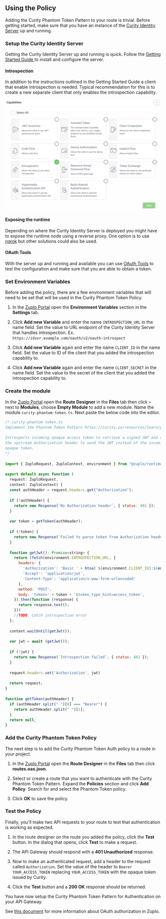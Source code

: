 ## Using the Policy

Adding the Curity Phantom Token Pattern to your route is trivial. Before 
getting started, make sure that you have an instance of the [Curity Identity 
Server](https://curity.io/) up and running.

### Setup the Curity Identity Server

Getting the Curity Identity Server up and running is quick. Follow the 
[Getting Started Guide ](https://curity.io/resources/getting-started/) to 
install and configure the server.

#### Introspection
In addition to the instructions outlined in the Getting Started Guide a client 
that enable introspection is needed. Typical recommendation for this is to create 
a new separate client that only enables the introspection capability.

![img](../../static/media/curity-phantom-token-auth/curity-introspection-conf.png)

#### Exposing the runtime
Depending on where the Curity Identity Server is deployed you might have to 
expose the runtime node using a reverse proxy. One option is to use 
[ngrok](https://curity.io/resources/learn/expose-local-curity-ngrok/) but 
other solutions could also be used. 

#### OAuth Tools
With the server up and running and available you can use [OAuth Tools](https://oauth.tools/) to test 
the configuration and make sure that you are able to obtain a token.

### Set Environment Variables

Before adding the policy, there are a few environment variables that will need
to be set that will be used in the Curity Phantom Token Policy.

1. In the [Zuplo Portal](https://portal.zuplo.com) open the **Environment
   Variables** section in the <SettingsTabIcon /> **Settings** tab.

2. Click **Add new Variable** and enter the name `INTROSPECTION_URL` in the name
   field. Set the value to URL endpoint of the Curity Identity Server that handles introspection. Ex. 
   `https://idsvr.example.com/oauth/v2/oauth-introspect`

3. Click **Add new Variable** again and enter the name `CLIENT_ID` in the
   name field. Set the value to ID of the client that you added the introspection capability to.

4. Click **Add new Variable** again and enter the name `CLIENT_SECRET` in the
   name field. Set the value to the secret of the client that you added the introspection capability to.

### Create the module

In the [Zuplo Portal](https://portal.zuplo.com) open the **Route Designer**
   in the <CodeEditorTabIcon /> **Files** tab then click `+` next to **Modules**, choose **Empty Module** to add a new module. 
   Name the module `curity-phantom-token.ts`. Next paste the below code into the editor.

```js
/* curity-phantom-token.ts
Implement the Phantom Token Pattern https://curity.io/resources/learn/phantom-token-pattern/

Introspects incoming opaque access token to retrieve a signed JWT and replaces 
the upstream Authorization header to send the JWT instead of the incoming 
opaque token.
*/

import { ZuploRequest, ZuploContext, environment } from "@zuplo/runtime";

export default async function (
  request: ZuploRequest,
  context: ZuploContext) {
  const authHeader = request.headers.get("Authorization");

  if (!authHeader) {
    return new Response(`No Authorization header`, { status: 401 });
  }

  var token = getToken(authHeader);

  if (!token) {
    return new Response(`Failed to parse token from Authorization header`, { status: 401 });
  }

  function getJwt(): Promise<string> {
    return (fetch(environment.INTROSPECTION_URL, {
      headers: {
        'Authorization': 'Basic ' + btoa(`${environment.CLIENT_ID}:${environment.CLIENT_SECRET}`),
        'Accept': 'application/jwt',
        'Content-Type': 'application/x-www-form-urlencoded'
      },
      method: 'POST',
      body: 'token=' + token + '&token_type_hint=access_token',
    }).then(function (response) {
      return response.text();
    }))
    //TODO: Catch introspection error
  };

  context.waitUntil(getJwt());

  var jwt = await (getJwt());

  if (!jwt) {
    return new Response(`Introspection failed`, { status: 401 });
  }

  request.headers.set('Authorization', jwt)

  return request;
}

function getToken(authHeader) {
  if (authHeader.split(" ")[0] === "Bearer") {
    return authHeader.split(" ")[1];
  }
  return null;
}
```
### Add the Curity Phantom Token Policy

The next step is to add the Curity Phantom Token Auth policy to a route in your project.

1. In the [Zuplo Portal](https://portal.zuplo.com) open the **Route Designer**
   in the <CodeEditorTabIcon /> **Files** tab then click **routes.oas.json**.

2. Select or create a route that you want to authenticate with the Curity Phantom Token Pattern. Expand the
   **Policies** section and click **Add Policy**. Search for and select the
   Phantom Token policy.
 
3. Click **OK** to save the policy.

### Test the Policy

Finally, you'll make two API requests to your route to test that authentication
is working as expected.

1. In the route designer on the route you added the policy, click the **Test**
   button. In the dialog that opens, click **Test** to make a request.

2. The API Gateway should respond with a **401 Unauthorized** response.

  <Screenshot src="https://cdn.zuplo.com/assets/626e10a2-2350-439a-9081-1ccf1fe90cad.png" size="md" />

3. Now to make an authenticated request, add a header to the request called
   `Authorization`. Set the value of the header to `Bearer YOUR_ACCESS_TOKEN`
   replacing `YOUR_ACCESS_TOKEN` with the opaque token issued by Curity.

  <Screenshot src="https://cdn.zuplo.com/assets/1486821b-cade-4041-b05b-80d3366327a5.png" size="lg" />

4. Click the **Test** button and a **200 OK** response should be returned.

  <Screenshot src="https://cdn.zuplo.com/assets/8182f932-8db6-4456-842f-f65158b174c0.png" size="md" />

You have now setup the Curity Phantom Token Pattern for Authentication on your API Gateway.

See [this document](/docs/articles/oauth-authentication) for more information
about OAuth authorization in Zuplo.
